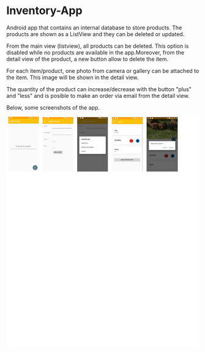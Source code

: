 # Inventory-App
Android app that contains an internal database to store products. 
The products are shown as a ListView and they can be deleted or updated.

From the main view (listview), all products can be deleted. 
This option is disabled while no products are available in the app.Moreover, from the detail view of the product, a new button allow to delete the item.

For each item/product, one photo from camera or gallery can be attached to the item. This image will be shown in the detail view.

The quantity of the product can increase/decrease with the button "plus" and "less" and is posible to make an order via email from the detail view.

Below, some screenshots of the app.

![Screenshot of project](project.png?raw=true "Inventory App")
